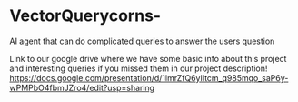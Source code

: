 # VectorQuerycorns-
AI agent that can do complicated queries to answer the users question

Link to our google drive where we have some basic info about this project and interesting queries if you missed them in our project description!
https://docs.google.com/presentation/d/1lmrZfQ6yIltcm_q985mqo_saP6y-wPMPbO4fbmJZro4/edit?usp=sharing
